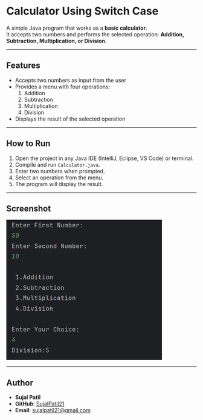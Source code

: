 # Calculator Using Switch Case

A simple Java program that works as a **basic calculator**.  
It accepts two numbers and performs the selected operation: **Addition, Subtraction, Multiplication, or Division**.

---

## Features
- Accepts two numbers as input from the user  
- Provides a menu with four operations:  
  1. Addition  
  2. Subtraction  
  3. Multiplication  
  4. Division  
- Displays the result of the selected operation  

---

## How to Run
1. Open the project in any Java IDE (IntelliJ, Eclipse, VS Code) or terminal.  
2. Compile and run `Calculator.java`.  
3. Enter two numbers when prompted.  
4. Select an operation from the menu.  
5. The program will display the result.  

---

## Screenshot
![Calculator Output](Output.png)

---

## Author
- **Sujal Patil**  
- **GitHub**: [SujalPatil21](https://github.com/SujalPatil21)  
- **Email**: sujalpatil21@gmail.com
